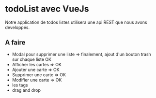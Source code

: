# todoList avec VueJs

Notre application de todos listes utilisera une api REST que nous avons developpés.

## A faire

- Modal pour supprimer une liste => finalement, ajout d'un bouton trash sur chaque liste OK
- Afficher les cartes => OK
- Ajouter une carte => OK
- Supprimer une carte => OK
- Modifier une carte => OK
- les tags
- drag and drop